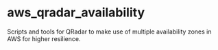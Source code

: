 # aws_qradar_availability
Scripts and tools for QRadar to make use of multiple availability zones in AWS for higher resilience.
